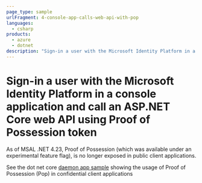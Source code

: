 ```yaml
---
page_type: sample
urlFragment: 4-console-app-calls-web-api-with-pop
languages:
  - csharp  
products:
  - azure
  - dotnet
description: "Sign-in a user with the Microsoft Identity Platform in a console application and call an ASP.NET Core web API using Proof of Possession token"
---
```

# Sign-in a user with the Microsoft Identity Platform in a console application and call an ASP.NET Core web API using Proof of Possession token

As of MSAL .NET 4.23, Proof of Possession (which was available under an experimental feature flag), is no longer exposed in public client applications.

See the dot net core [daemon app sample](https://github.com/Azure-Samples/active-directory-dotnetcore-daemon-v2/tree/master/4-Call-OwnApi-Pop) showing the usage of Proof of Possession (Pop) in confidential client applications
